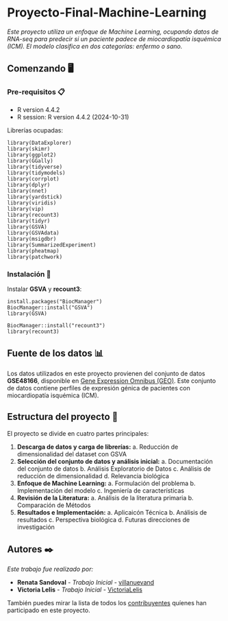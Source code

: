 # Proyecto-Final-Machine-Learning
_Este proyecto utiliza un enfoque de Machine Learning, ocupando datos de RNA-seq para predecir si un paciente padece de miocardiopatía isquémica (ICM). El modelo clasifica en dos categorías: enfermo o sano._

## Comenzando 🖥️
### Pre-requisitos 📋
* R version 4.4.2
* R session: R version 4.4.2 (2024-10-31)

Librerías ocupadas:
```
library(DataExplorer)
library(skimr)
library(ggplot2)
library(GGally)
library(tidyverse)
library(tidymodels)
library(corrplot)
library(dplyr) 
library(nnet)
library(yardstick)
library(viridis)
library(vip)
library(recount3)
library(tidyr)
library(GSVA)
library(GSVAdata)
library(msigdbr)
library(SummarizedExperiment)
library(pheatmap)
library(patchwork)
```

### Instalación 🔧
Instalar **GSVA** y **recount3**:
```
install.packages("BiocManager")
BiocManager::install("GSVA")
library(GSVA)

BiocManager::install("recount3")
library(recount3)

```

## Fuente de los datos 📊

Los datos utilizados en este proyecto provienen del conjunto de datos **GSE48166**, disponible en [Gene Expression Omnibus (GEO)](https://www.ncbi.nlm.nih.gov/geo/query/acc.cgi?acc=GSE48166). Este conjunto de datos contiene perfiles de expresión génica de pacientes con miocardiopatía isquémica (ICM).

## Estructura del proyecto 📁
El proyecto se divide en cuatro partes principales:
1. **Descarga de datos y carga de librerías:**
    a. Reducción de dimensionalidad del dataset con GSVA
2. **Selección del conjunto de datos y análisis inicial:**
    a. Documentación del conjunto de datos
    b. Análisis Exploratorio de Datos
    c. Análisis de reducción de dimensionalidad
    d. Relevancia biológica
3. **Enfoque de Machine Learning:**
   a. Formulación del problema
   b. Implementación del modelo
   c. Ingeniería de características
4. **Revisión de la Literatura:**
   a. Análisis de la literatura primaria
   b. Comparación de Métodos
5. **Resultados e Implementación:**
   a. Aplicaicón Técnica
   b. Análisis de resultados
   c. Perspectiva biológica
   d. Futuras direcciones de investigación


## Autores ✒️

_Este trabajo fue realizado por:_

* **Renata Sandoval** - *Trabajo Inicial* - [villanuevand](https://github.com/rensanch)
* **Victoria Lelis** - *Trabajo Inicial* - [VictoriaLelis](https://github.com/VictoriaLelis)

También puedes mirar la lista de todos los [contribuyentes](https://github.com/your/project/contributors) quíenes han participado en este proyecto. 



